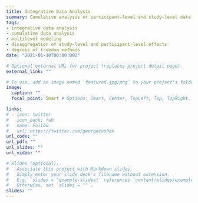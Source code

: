 ```yaml
---
title: Integrative Data Analysis
summary: Cumulative analysis of participant-level and study-level data from multiple studies.
tags:
- integrative data analysis
- cumulative data analysis
- multilevel modeling
- disaggregation of study-level and participant-level effects
- degrees of freedom methods
date: "2021-01-10T00:00:00Z"

# Optional external URL for project (replaces project detail page).
external_link: ""

# To use, add an image named `featured.jpg/png` to your project's folder.
image:
  caption: ""
  focal_point: Smart # Options: Smart, Center, TopLeft, Top, TopRight, Left, Right, BottomLeft, Bottom, BottomRight

links:
# - icon: twitter
#   icon_pack: fab
#   name: Follow
#   url: https://twitter.com/georgecushen
url_code: ""
url_pdf: ""
url_slides: ""
url_video: ""

# Slides (optional).
#   Associate this project with Markdown slides.
#   Simply enter your slide deck's filename without extension.
#   E.g. `slides = "example-slides"` references `content/slides/example-slides.md`.
#   Otherwise, set `slides = ""`.
slides: ""
---
```

